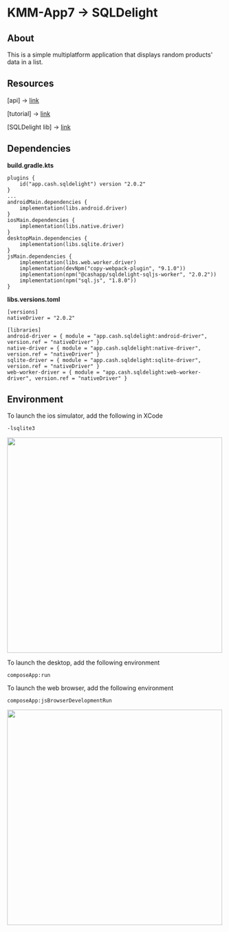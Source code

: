 # KMM-App7 -> SQLDelight
## About
This is a simple multiplatform application that displays random products' data in a list.

## Resources
[api] -> [link](https://fakestoreapi.com/)

[tutorial] -> [link](https://youtu.be/iRlfJcnLFF8?si=TmsOkZm-TCc7DTGL)

[SQLDelight lib] -> [link](https://cashapp.github.io/sqldelight/2.0.2/multiplatform_sqlite/)

## Dependencies 
<b>build.gradle.kts</b>
```
plugins {
    id("app.cash.sqldelight") version "2.0.2"
}
...
androidMain.dependencies {
    implementation(libs.android.driver)
}
iosMain.dependencies {
    implementation(libs.native.driver)
}
desktopMain.dependencies {
    implementation(libs.sqlite.driver)
}
jsMain.dependencies {
    implementation(libs.web.worker.driver)
    implementation(devNpm("copy-webpack-plugin", "9.1.0"))
    implementation(npm("@cashapp/sqldelight-sqljs-worker", "2.0.2"))
    implementation(npm("sql.js", "1.8.0"))
}
```
<b>libs.versions.toml</b>
```
[versions]
nativeDriver = "2.0.2"

[libraries]
android-driver = { module = "app.cash.sqldelight:android-driver", version.ref = "nativeDriver" }
native-driver = { module = "app.cash.sqldelight:native-driver", version.ref = "nativeDriver" }
sqlite-driver = { module = "app.cash.sqldelight:sqlite-driver", version.ref = "nativeDriver" }
web-worker-driver = { module = "app.cash.sqldelight:web-worker-driver", version.ref = "nativeDriver" }
```
## Environment 
To launch the ios simulator, add the following in XCode 
```
-lsqlite3
```
<img src="https://github.com/user-attachments/assets/a1f114a8-48e8-496f-baf7-8c7e5c57686f" width="500" >

To launch the desktop, add the following environment
```
composeApp:run
```
To launch the web browser, add the following environment
```
composeApp:jsBrowserDevelopmentRun
```
<img src="https://github.com/user-attachments/assets/9161100d-c933-4848-b01a-86af68522eb7" width="500" >
